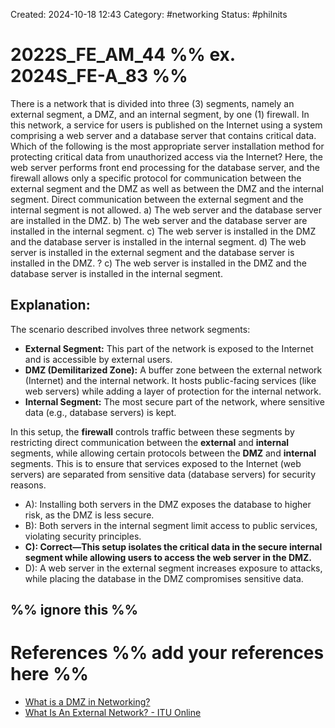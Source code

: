 Created: 2024-10-18 12:43
Category: #networking 
Status: #philnits



# 2022S_FE_AM_44 %% ex. 2024S_FE-A_83 %%

There is a network that is divided into three (3) segments, namely an external segment, a DMZ, and an internal segment, by one (1) firewall. In this network, a service for users is published on the Internet using a system comprising a web server and a database server that contains critical data. Which of the following is the most appropriate server installation method for protecting critical data from unauthorized access via the Internet? Here, the web server performs front end processing for the database server, and the firewall allows only a specific protocol for communication between the external segment and the DMZ as well as between the DMZ and the internal segment. Direct communication between the external segment and the internal segment is not allowed.
a) The web server and the database server are installed in the DMZ.
b) The web server and the database server are installed in the internal segment.
c) The web server is installed in the DMZ and the database server is installed in the internal segment.
d) The web server is installed in the external segment and the database server is installed in the DMZ.
? 
c) The web server is installed in the DMZ and the database server is installed in the internal segment.

## Explanation:

The scenario described involves three network segments:

- **External Segment:** This part of the network is exposed to the Internet and is accessible by external users.
- **DMZ (Demilitarized Zone):** A buffer zone between the external network (Internet) and the internal network. It hosts public-facing services (like web servers) while adding a layer of protection for the internal network.
- **Internal Segment:** The most secure part of the network, where sensitive data (e.g., database servers) is kept.
  
In this setup, the **firewall** controls traffic between these segments by restricting direct communication between the **external** and **internal** segments, while allowing certain protocols between the **DMZ** and **internal** segments. This is to ensure that services exposed to the Internet (web servers) are separated from sensitive data (database servers) for security reasons.

- A): Installing both servers in the DMZ exposes the database to higher risk, as the DMZ is less secure.
- B): Both servers in the internal segment limit access to public services, violating security principles.
- **C): Correct—This setup isolates the critical data in the secure internal segment while allowing users to access the web server in the DMZ.**
- D): A web server in the external segment increases exposure to attacks, while placing the database in the DMZ compromises sensitive data.



%% ignore this %%
---


# References %% add your references here %%
- [What is a DMZ in Networking?](https://www.techtarget.com/searchsecurity/definition/DMZ)
- [What Is An External Network? - ITU Online](https://www.ituonline.com/tech-definitions/what-is-an-external-network/#:~:text=an%20external%20network%3F-,An%20external%20network%20refers%20to%20the%20part%20of%20a%20network,and%20external%20users%20or%20systems.)